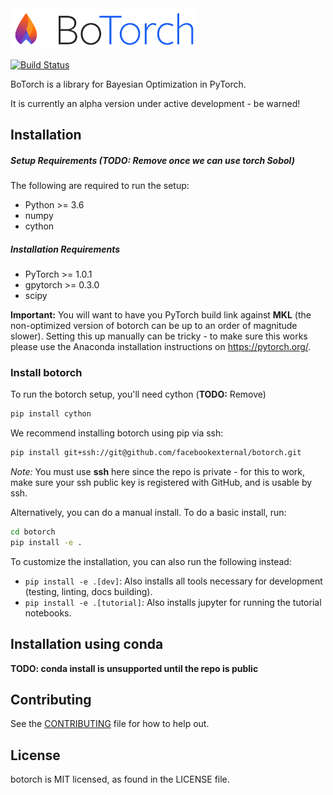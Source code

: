 <img width="300" src="./botorch_logo_lockup.svg" alt="BoTorch Logo" />

[![Build Status](
  https://travis-ci.com/facebookexternal/botorch.svg?token=esFvpzSw7sLSsfe1PAr1&branch=master
)](https://travis-ci.com/facebookexternal/botorch)


BoTorch is a library for Bayesian Optimization in PyTorch.

It is currently an alpha version under active development - be warned!


## Installation

##### Setup Requirements (TODO: Remove once we can use torch Sobol)

The following are required to run the setup:

- Python >= 3.6
- numpy
- cython


##### Installation Requirements

- PyTorch >= 1.0.1
- gpytorch >= 0.3.0
- scipy

**Important:**
You will want to have you PyTorch build link against **MKL** (the non-optimized
version of botorch can be up to an order of magnitude slower). Setting this up
manually can be tricky - to make sure this works please use the Anaconda
installation instructions on https://pytorch.org/.


### Install botorch

To run the botorch setup, you'll need cython (**TODO:** Remove)
```bash
pip install cython
```

We recommend installing botorch using pip via ssh:
```bash
pip install git+ssh://git@github.com/facebookexternal/botorch.git
```

*Note:* You must use **ssh** here since the repo is private - for this to work,
make sure your ssh public key is registered with GitHub, and is usable by ssh.

Alternatively, you can do a manual install. To do a basic install, run:
```bash
cd botorch
pip install -e .
```

To customize the installation, you can also run the following instead:
* `pip install -e .[dev]`: Also installs all tools necessary for development
  (testing, linting, docs building).
* `pip install -e .[tutorial]`: Also installs jupyter for running the tutorial
  notebooks.



## Installation using conda

**TODO: conda install is unsupported until the repo is public**


## Contributing
See the [CONTRIBUTING](CONTRIBUTING.md) file for how to help out.


## License
botorch is MIT licensed, as found in the LICENSE file.
